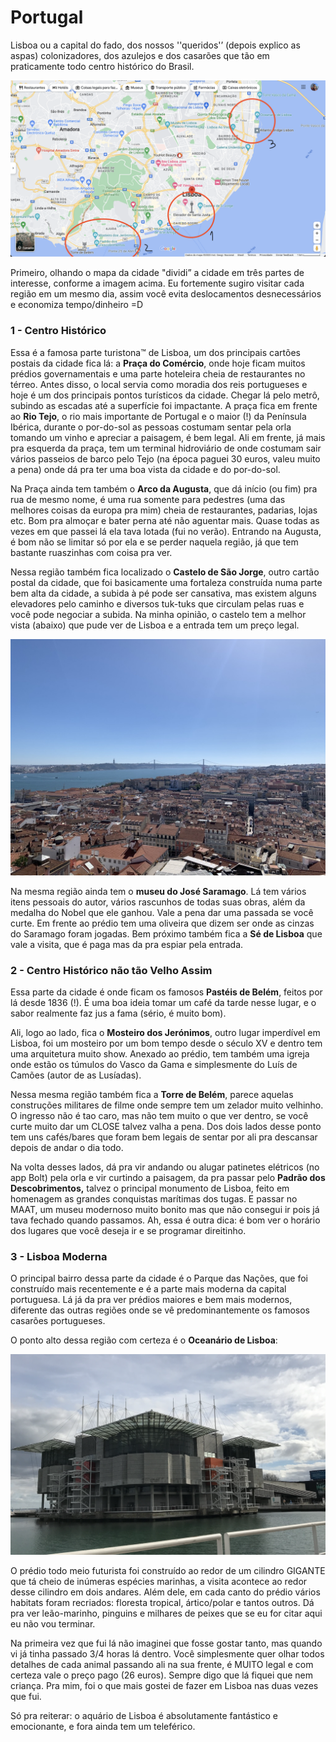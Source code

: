 # Portugal

Lisboa ou a capital do fado, dos nossos ''queridos'’ (depois explico as aspas) colonizadores, dos azulejos e dos casarões que tão em praticamente todo centro histórico do Brasil.

![Mapa de Lisboa](https://raw.githubusercontent.com/aianshay/aianshay.github.io/master/_posts/images/pt-map.png)

Primeiro, olhando o mapa da cidade "dividi” a cidade em três partes de interesse, conforme a imagem acima. Eu fortemente sugiro visitar cada região em um mesmo dia, assim você evita deslocamentos desnecessários e economiza tempo/dinheiro =D 


### 1 - Centro Histórico

Essa é a famosa parte turistona™️ de Lisboa, um dos principais cartões postais da cidade fica lá: a **Praça do Comércio**, onde hoje ficam muitos prédios governamentais e uma parte hoteleira cheia de restaurantes no térreo. Antes disso, o local servia como moradia dos reis portugueses e hoje é um dos principais pontos turísticos da cidade. Chegar lá pelo metrô, subindo as escadas até a superfície foi impactante. A praça fica em frente ao **Rio Tejo**, o rio mais importante de Portugal e o maior (!) da Península Ibérica, durante o por-do-sol as pessoas costumam sentar pela orla tomando um vinho e apreciar a paisagem, é bem legal. Ali em frente, já mais pra esquerda da praça, tem um terminal hidroviário de onde costumam sair vários passeios de barco pelo Tejo (na época paguei 30 euros, valeu muito a pena) onde dá pra ter uma boa vista da cidade e do por-do-sol.

Na Praça ainda tem também o **Arco da Augusta**, que dá início (ou fim) pra rua de mesmo nome, é uma rua somente para pedestres (uma das melhores coisas da europa pra mim) cheia de restaurantes, padarias, lojas etc. Bom pra almoçar e bater perna até não aguentar mais. Quase todas as vezes em que passei lá ela tava lotada (fui no verão). Entrando na Augusta, é bom não se limitar só por ela e se perder naquela região, já que tem bastante ruaszinhas com coisa pra ver.

Nessa região também fica localizado o **Castelo de São Jorge**, outro cartão postal da cidade, que foi basicamente uma fortaleza construída numa parte bem alta da cidade, a subida à pé pode ser cansativa, mas existem alguns elevadores pelo caminho e diversos tuk-tuks que circulam pelas ruas e você pode negociar a subida. Na minha opinião, o castelo tem a melhor vista (abaixo) que pude ver de Lisboa e a entrada tem um preço legal.


![Vista de Castelo de São Jorge](https://raw.githubusercontent.com/aianshay/aianshay.github.io/master/_posts/images/sao-jorge.jpeg)

Na mesma região ainda tem o **museu do José Saramago**. Lá tem vários itens pessoais do autor, vários rascunhos de todas suas obras, além da medalha do Nobel que ele ganhou. Vale a pena dar uma passada se você curte. Em frente ao prédio tem uma oliveira que dizem ser onde as cinzas do Saramago foram jogadas. Bem próximo também fica a **Sé de Lisboa** que vale a visita, que é paga mas da pra espiar pela entrada.


### 2 - Centro Histórico não tão Velho Assim

Essa parte da cidade é onde ficam os famosos **Pastéis de Belém**, feitos por lá desde 1836 (!). É uma boa ideia tomar um café da tarde nesse lugar, e o sabor realmente faz jus a fama (sério, é muito bom).

Ali, logo ao lado, fica o **Mosteiro dos Jerónimos**, outro lugar imperdível em Lisboa, foi um mosteiro por um bom tempo desde o século XV e dentro tem uma arquitetura muito show. Anexado ao prédio, tem também uma igreja onde estão os túmulos do Vasco da Gama e simplesmente do Luís de Camões (autor de as Lusíadas).

Nessa mesma região também fica a **Torre de Belém**, parece aquelas construções militares de filme onde sempre tem um zelador muito velhinho. O ingresso não é tao caro, mas não tem muito o que ver dentro, se você curte muito dar um CLOSE talvez valha a pena. Dos dois lados desse ponto tem uns cafés/bares que foram bem legais de sentar por ali pra descansar depois de andar o dia todo. 

Na volta desses lados, dá pra vir andando ou alugar patinetes elétricos (no app Bolt) pela orla e vir curtindo a paisagem, da pra passar pelo **Padrão dos Descobrimentos,**  talvez o principal monumento de Lisboa, feito em homenagem as grandes conquistas marítimas dos tugas. E passar no MAAT, um museu modernoso muito bonito mas que não consegui ir pois já tava fechado quando passamos. Ah, essa é outra dica: é bom ver o horário dos lugares que você deseja ir e se programar direitinho. 


### 3 - Lisboa Moderna

O principal bairro dessa parte da cidade é o Parque das Nações, que foi construído mais recentemente e é a parte mais moderna da capital portuguesa. Lá já da pra ver prédios maiores e bem mais modernos, diferente das outras regiões onde se vê predominantemente os famosos casarões portugueses.

O ponto alto dessa região com certeza é o **Oceanário de Lisboa**:

![Aquário](https://raw.githubusercontent.com/aianshay/aianshay.github.io/master/_posts/images/aquario.png)

O prédio todo meio futurista foi construído ao redor de um cilindro GIGANTE que tá cheio de inúmeras espécies marinhas, a visita acontece ao redor desse cilindro em dois andares. Além dele, em cada canto do prédio vários habitats foram recriados: floresta tropical, ártico/polar e tantos outros. Dá pra ver leão-marinho, pinguins e milhares de peixes que se eu for citar aqui eu não vou terminar. 

Na primeira vez que fui lá não imaginei que fosse gostar tanto, mas quando vi já tinha passado 3/4 horas lá dentro. Você simplesmente quer olhar todos detalhes de cada animal passando ali na sua frente, é MUITO legal e com certeza vale o preço pago (26 euros). Sempre digo que lá fiquei que nem criança. Pra mim, foi o que mais gostei de fazer em Lisboa nas duas vezes que fui.

Só pra reiterar: o aquário de Lisboa é absolutamente fantástico e emocionante, e fora ainda tem um teleférico.




